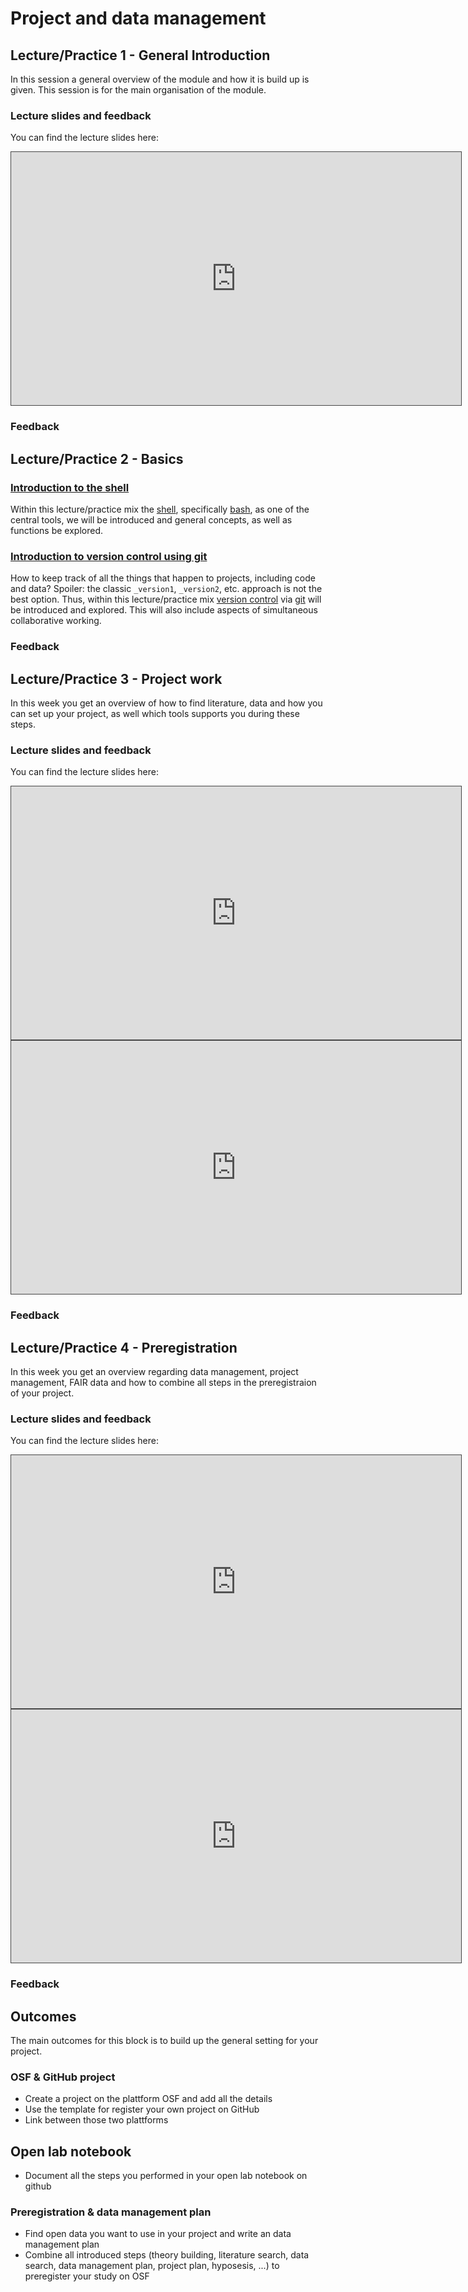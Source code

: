 # Project and data management

## Lecture/Practice 1 - General Introduction

In this session a general overview of the module and how it is build up is given. This session is for the main organisation of the module. 

### Lecture slides and feedback

You can find the lecture slides here:

<iframe src="https://mfr.de-1.osf.io/render?url=https://osf.io/fe627/?direct%26mode=render%26action=download%26mode=render" height="405" width="720" style="border: 1px solid #464646;" allowfullscreen="" allow="autoplay"></iframe>

### Feedback

## Lecture/Practice 2 - Basics

### [Introduction to the shell]()

Within this lecture/practice mix the [shell](https://en.wikipedia.org/wiki/Shell_%28computing%29), specifically [bash](https://en.wikipedia.org/wiki/Bash_(Unix_shell)),
as one of the central tools, we will be introduced and general concepts,
as well as functions be explored.

### [Introduction to version control using git]()

How to keep track of all the things that happen to projects, including
code and data? Spoiler: the classic `_version1`, `_version2`, etc. approach
is not the best option. Thus, within this lecture/practice mix [version control](https://en.wikipedia.org/wiki/Version_control)
via [git](https://en.wikipedia.org/wiki/Git) will be introduced and explored. This will also include aspects of
simultaneous collaborative working.

### Feedback

## Lecture/Practice 3 - Project work
In this week you get an overview of how to find literature, data and how you can set up your project, as well which tools supports you during these steps. 
### Lecture slides and feedback
You can find the lecture slides here:
<iframe src="https://mfr.de-1.osf.io/render?url=https://osf.io/86p9m/?direct%26mode=render%26action=download%26mode=render" height="405" width="720" style="border: 1px solid #464646;" allowfullscreen="" allow="autoplay"></iframe>

<iframe src="https://mfr.de-1.osf.io/render?url=https://osf.io/k2h89/?direct%26mode=render%26action=download%26mode=render" height="405" width="720" style="border: 1px solid #464646;" allowfullscreen="" allow="autoplay"></iframe>


### Feedback

## Lecture/Practice 4 - Preregistration
In this week you get an overview regarding data management, project management, FAIR data and how to combine all steps in the preregistraion of your project.
### Lecture slides and feedback
You can find the lecture slides here:
<iframe src="https://mfr.de-1.osf.io/render?url=https://osf.io/qf5zk/?direct%26mode=render%26action=download%26mode=render" height="405" width="720" style="border: 1px solid #464646;" allowfullscreen="" allow="autoplay"></iframe>

<iframe src="https://mfr.de-1.osf.io/render?url=https://osf.io/z7gf3/?direct%26mode=render%26action=download%26mode=render" height="405" width="720" style="border: 1px solid #464646;" allowfullscreen="" allow="autoplay"></iframe>

### Feedback

## Outcomes
The main outcomes for this block is to build up the general setting for your project.

### OSF & GitHub project
- Create a project on the plattform OSF and add all the details
- Use the template for register your own project on GitHub
- Link between those two plattforms

## Open lab notebook
- Document all the steps you performed in your open lab notebook on github

### Preregistration & data management plan
- Find open data you want to use in your project and write an data management plan
- Combine all introduced steps (theory building, literature search, data search, data management plan, project plan, hyposesis, ...) to preregister your study on OSF




